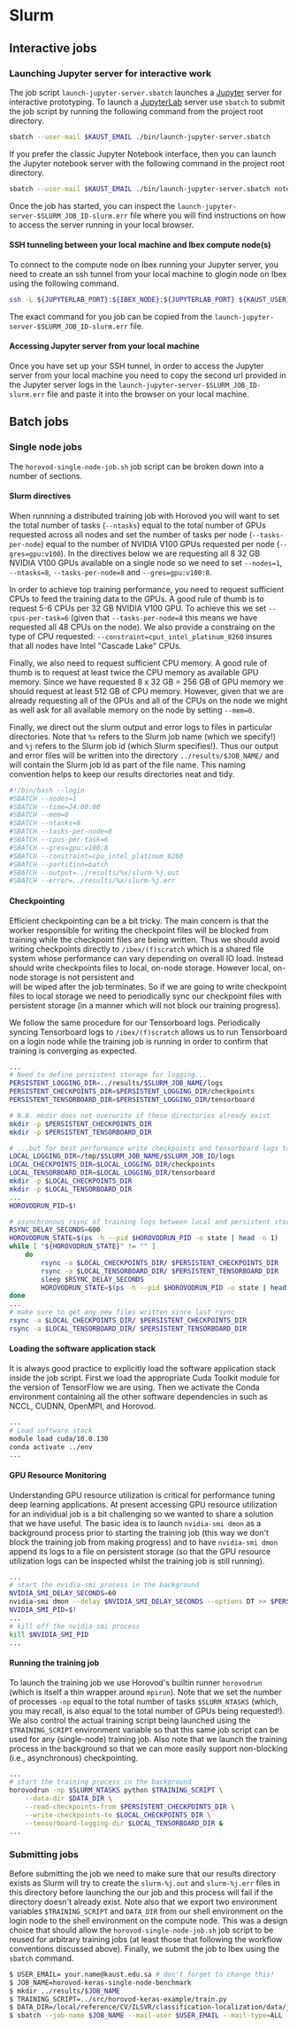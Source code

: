 # Slurm

## Interactive jobs

### Launching Jupyter server for interactive work

The job script `launch-jupyter-server.sbatch` launches a [Jupyter](https://jupyter.org/) server for 
interactive prototyping. To launch a [JupyterLab](https://jupyterlab.readthedocs.io/en/stable/) 
server use `sbatch` to submit the job script by running the following command from the project root 
directory.

```bash
sbatch --user-mail $KAUST_EMAIL ./bin/launch-jupyter-server.sbatch
```

If you prefer the classic Jupyter Notebook interface, then you can launch the Jupyter notebook 
server with the following command in the project root directory.

```bash
sbatch --user-mail $KAUST_EMAIL	./bin/launch-jupyter-server.sbatch notebook
```

Once the job has started, you can inspect the `launch-jupyter-server-$SLURM_JOB_ID-slurm.err` 
file where you will find instructions on how to access the server running in your local 
browser.

#### SSH tunneling between your local machine and Ibex compute node(s)

To connect to the compute node on Ibex running your Jupyter server, you need to create 
an ssh tunnel from your local machine to glogin node on Ibex using the following command.

```bash
ssh -L ${JUPYTERLAB_PORT}:${IBEX_NODE}:${JUPYTERLAB_PORT} ${KAUST_USER}@glogin.ibex.kaust.edu.sa
```

The exact command for you job can be copied from the 
`launch-jupyter-server-$SLURM_JOB_ID-slurm.err` file.

#### Accessing Jupyter server from your local machine

Once you have set up your SSH tunnel, in order to access the Jupyter server from your local 
machine you need to copy the second url provided in the Jupyter server logs in the 
`launch-jupyter-server-$SLURM_JOB_ID-slurm.err` file and paste it into the browser on your local machine.

## Batch jobs

### Single node jobs

The `horovod-single-node-job.sh` job script can be broken down into a number of sections.

#### Slurm directives

When runnning a distributed training job with Horovod you will want to set the total number of 
tasks (`--ntasks`) equal to the total number of GPUs requested across all nodes and set the 
number of tasks per node (`--tasks-per-node`) equal to the number of NVIDIA V100 GPUs requested 
per node (`--gres=gpu:v100`). In the directives below we are requesting all 8 32 GB NVIDIA 
V100 GPUs available on a single node so we need to set `--nodes=1`, `--ntasks=8`, 
`--tasks-per-node=8` and `--gres=gpu:v100:8`.

In order to achieve top training performance, you need to request sufficient CPUs to feed the 
training data to the GPUs. A good rule of thumb is to request 5-6 CPUs per 32 GB NVIDIA V100 GPU.
To achieve this we set `--cpus-per-task=6` (given that `--tasks-per-node=8` this means we have 
requested all 48 CPUs on the node). We also provide a constraing on the type of CPU requested: 
`--constraint=cput_intel_platinum_8260` insures that all nodes have Intel "Cascade Lake" CPUs.

Finally, we also need to request sufficient CPU memory. A good rule of thumb is to request at 
least twice the CPU memory as available GPU memory. Since we have requested 8 x 32 GB = 256 GB 
of GPU memory we should request at least 512 GB of CPU memory. However, given that we are 
already requesting all of the GPUs and all of the CPUs on the node we might as well ask for all 
available memory on the node by setting `--mem=0`. 

Finally, we direct out the slurm output and error logs to files in particular directories. Note 
that `%x` refers to the Slurm job name (which we specify!) and `%j` refers to the Slurm job id 
(which Slurm specifies!). Thus our output and error files will be written into the directory 
`../results/$JOB_NAME/` and will contain the Slurm job id as part of the file name. This 
naming convention helps to keep our results directories neat and tidy.

```bash
#!/bin/bash --login
#SBATCH --nodes=1
#SBATCH --time=24:00:00
#SBATCH --mem=0
#SBATCH --ntasks=8
#SBATCH --tasks-per-node=8
#SBATCH --cpus-per-task=6
#SBATCH --gres=gpu:v100:8
#SBATCH --constraint=cpu_intel_platinum_8260
#SBATCH --partition=batch
#SBATCH --output=../results/%x/slurm-%j.out
#SBATCH --error=../results/%x/slurm-%j.err
```

#### Checkpointing

Efficient checkpointing can be a bit tricky. The main concern is that the worker responsible for 
writing the checkpoint files will be blocked from training while the checkpoint files are being 
written. Thus we should avoid writing checkpoints directly to `/ibex/(f)scratch` which is a 
shared file system whose performance can vary depending on overall IO load. Instead should write 
checkpoints files to local, on-node storage. However local, on-node storage is not persistent and  
will be wiped after the job terminates. So if we are going to write checkpoint files to local 
storage we need to periodically sync our checkpoint files with persistent storage (in a manner 
which will not block our training progress).

We follow the same procedure for our Tensorboard logs. Periodically syncing Tensorboard logs to 
`/ibex/(f)scratch` allows us to run Tensorboard on a login node while the training job is 
running in order to confirm that training is converging as expected.
 
```bash
...
# Need to define persistent storage for logging... 
PERSISTENT_LOGGING_DIR=../results/$SLURM_JOB_NAME/logs
PERSISTENT_CHECKPOINTS_DIR=$PERSISTENT_LOGGING_DIR/checkpoints
PERSISTENT_TENSORBOARD_DIR=$PERSISTENT_LOGGING_DIR/tensorboard

# N.B. mkdir does not overwrite if these directories already exist
mkdir -p $PERSISTENT_CHECKPOINTS_DIR
mkdir -p $PERSISTENT_TENSORBOARD_DIR

# ...but for best performance write checkpoints and tensorboard logs to local storage
LOCAL_LOGGING_DIR=/tmp/$SLURM_JOB_NAME/$SLURM_JOB_ID/logs
LOCAL_CHECKPOINTS_DIR=$LOCAL_LOGGING_DIR/checkpoints
LOCAL_TENSORBOARD_DIR=$LOCAL_LOGGING_DIR/tensorboard
mkdir -p $LOCAL_CHECKPOINTS_DIR
mkdir -p $LOCAL_TENSORBOARD_DIR
...
HOROVODRUN_PID=$!

# asynchronous rsync of training logs between local and persistent storage
RSYNC_DELAY_SECONDS=600
HOROVODRUN_STATE=$(ps -h --pid $HOROVODRUN_PID -o state | head -n 1)
while [ "${HOROVODRUN_STATE}" != "" ]
    do
        rsync -a $LOCAL_CHECKPOINTS_DIR/ $PERSISTENT_CHECKPOINTS_DIR
        rsync -a $LOCAL_TENSORBOARD_DIR/ $PERSISTENT_TENSORBOARD_DIR
        sleep $RSYNC_DELAY_SECONDS
        HOROVODRUN_STATE=$(ps -h --pid $HOROVODRUN_PID -o state | head -n 1)
done
...
# make sure to get any new files written since last rsync 
rsync -a $LOCAL_CHECKPOINTS_DIR/ $PERSISTENT_CHECKPOINTS_DIR
rsync -a $LOCAL_TENSORBOARD_DIR/ $PERSISTENT_TENSORBOARD_DIR
```

#### Loading the software application stack

It is always good practice to explicitly load the software application stack inside the job script.
First we load the appropriate Cuda Toolkit module for the version of TensorFlow we are using. Then we 
activate the Conda environment containing all the other software dependencies in such as NCCL, CUDNN, 
OpenMPI, and Horovod.

```bash
...
# Load software stack
module load cuda/10.0.130
conda activate ../env
...
```

#### GPU Resource Monitoring

Understanding GPU resource utilization is critical for performance tuning deep learning applications. 
At present accessing GPU resource utilization for an individual job is a bit challenging so we wanted 
to share a solution that we have useful. The basic idea is to launch `nvidia-smi dmon` as a 
background process prior to starting the training job (this way we don't block the training job from 
making progress) and to have `nvidia-smi dmon` append its logs to a file on persistent storage (so 
that the GPU resource utilization logs can be inspected whilst the training job is still running).

```bash
...
# start the nvidia-smi process in the background
NVIDIA_SMI_DELAY_SECONDS=60
nvidia-smi dmon --delay $NVIDIA_SMI_DELAY_SECONDS --options DT >> $PERSISTENT_LOGGING_DIR/nvidia-smi.log &
NVIDIA_SMI_PID=$!
...
# kill off the nvidia-smi process
kill $NVIDIA_SMI_PID
...
```

#### Running the training job

To launch the training job we use Horovod's builtin runner `horovodrun` (which is itself a thin wrapper 
around `mpirun`). Note that we set the number of processes `-np` equal to the total number of tasks 
`$SLURM_NTASKS` (which, you may recall, is also equal to the total number of GPUs being requested!). We 
also control the actual training script being launched using the `$TRAINING_SCRIPT` environment variable 
so that this same job script can be used for any (single-node) training job. Also note that we launch 
the training process in the background so that we can more easily support non-blocking (i.e., asynchronous) 
checkpointing.

```bash
...
# start the training process in the background
horovodrun -np $SLURM_NTASKS python $TRAINING_SCRIPT \
    --data-dir $DATA_DIR \
    --read-checkpoints-from $PERSISTENT_CHECKPOINTS_DIR \
    --write-checkpoints-to $LOCAL_CHECKPOINTS_DIR \
    --tensorboard-logging-dir $LOCAL_TENSORBOARD_DIR &
...
```

### Submitting jobs

Before submitting the job we need to make sure that our results directory exists as Slurm will try to create 
the `slurm-%j.out` and `slurm-%j.err` files in this directory before launching the our job and this process 
will fail if the directory doesn't already exist. Note also that we export two environment variables 
`$TRAINING_SCRIPT` and `DATA_DIR` from our shell environment on the login node to the shell environment on 
the compute node. This was a design choice that should allow the `horovod-single-node-job.sh` job script to 
be reused for arbitrary training jobs (at least those that following the workflow conventions discussed above).
Finally, we submit the job to Ibex using the `sbatch` command.
 
```bash
$ USER_EMAIL= your.name@kaust.edu.sa # don't forget to change this!
$ JOB_NAME=horovod-keras-single-node-benchmark
$ mkdir ../results/$JOB_NAME
$ TRAINING_SCRIPT=../src/horovod-keras-example/train.py
$ DATA_DIR=/local/reference/CV/ILSVR/classification-localization/data/jpeg
$ sbatch --job-name $JOB_NAME --mail-user $USER_EMAIL --mail-type=ALL --export TRAINING_SCRIPT=$TRAINING_SCRIPT,DATA_DIR=$DATA_DIR horovod-single-node-job.sh
```
